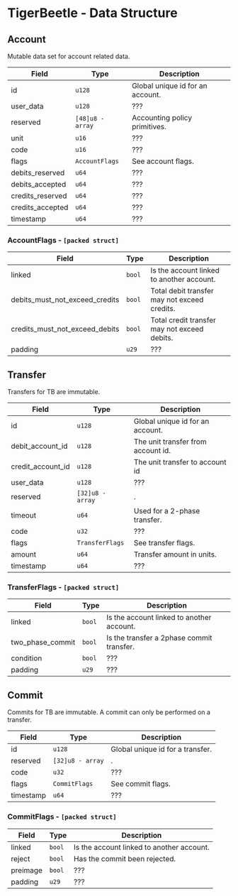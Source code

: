 # TigerBeetle - Data Structure

## Account
Mutable data set for account related data.

| Field            | Type              | Description |
|------------------|-------------------|-------------|
| id               | `u128`            | Global unique id for an account. |
| user_data        | `u128`            | ??? |
| reserved         | `[48]u8 - array`  | Accounting policy primitives. |
| unit             | `u16`             | ??? |
| code             | `u16`             | ??? |
| flags            | `AccountFlags`    | See account flags. |
| debits_reserved  | `u64`             | ??? |
| debits_accepted  | `u64`             | ??? |
| credits_reserved | `u64`             | ??? |
| credits_accepted | `u64`             | ??? |
| timestamp        | `u64`             | ??? |

### AccountFlags - `[packed struct]`

| Field                            | Type              | Description |
|----------------------------------|-------------------|-------------|
| linked                           | `bool`            | Is the account linked to another account. |
| debits_must_not_exceed_credits   | `bool`            | Total debit transfer may not exceed credits. |
| credits_must_not_exceed_debits   | `bool`            | Total credit transfer may not exceed debits. |
| padding                          | `u29`             | ??? |

## Transfer
Transfers for TB are immutable.

| Field             | Type              | Description |
|-------------------|-------------------|-------------|
| id                | `u128`            | Global unique id for an account. |
| debit_account_id  | `u128`            | The unit transfer from account id. |
| credit_account_id | `u128`            | The unit transfer to account id |
| user_data         | `u128`            | ??? |
| reserved          | `[32]u8 - array`  | . |
| timeout           | `u64`             | Used for a 2-phase transfer. |
| code              | `u32`             | ??? |
| flags             | `TransferFlags`   | See transfer flags. |
| amount            | `u64`             | Transfer amount in units. |
| timestamp         | `u64`             | ??? |

### TransferFlags - `[packed struct]`

| Field                            | Type              | Description |
|----------------------------------|-------------------|-------------|
| linked                           | `bool`            | Is the account linked to another account. |
| two_phase_commit                 | `bool`            | Is the transfer a 2phase commit transfer. |
| condition                        | `bool`            | ??? |
| padding                          | `u29`             | ??? |

## Commit
Commits for TB are immutable. A commit can only be performed on a transfer.

| Field             | Type              | Description |
|-------------------|-------------------|-------------|
| id                | `u128`            | Global unique id for a transfer. |
| reserved          | `[32]u8 - array`  | . |
| code              | `u32`             | ??? |
| flags             | `CommitFlags`   | See commit flags. |
| timestamp         | `u64`             | ??? |

### CommitFlags - `[packed struct]`

| Field                            | Type              | Description |
|----------------------------------|-------------------|-------------|
| linked                           | `bool`            | Is the account linked to another account. |
| reject                           | `bool`            | Has the commit been rejected. |
| preimage                         | `bool`            | ??? |
| padding                          | `u29`             | ??? |

